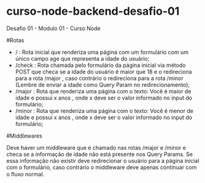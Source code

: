 # curso-node-backend-desafio-01
Desafio 01 - Modulo 01 - Curso Node

#Rotas 
 
* / : Rota inicial que renderiza uma página com um formulário com um único campo age que representa a idade do usuário; 
* /check : Rota chamada pelo formulário da página inicial via método POST que checa se a idade do usuário é maior que 18 e o redireciona para a rota /major , caso contrário o redireciona para a rota /minor (Lembre de enviar a idade como Query Param no redirecionamento); 
* /major : Rota que renderiza uma página com o texto: Você é maior de idade e possui x anos , onde x deve ser o valor informado no input do formulário; 
* /minor : Rota que renderiza uma página com o texto: Você é menor de idade e possui x anos , onde x deve ser o valor informado no input do formulário; 

#Middlewares 
 
Deve haver um middleware que é chamado nas rotas /major e /minor e checa se a informação de idade não está presente nos Query Params. Se essa informação não existir deve redirecionar o usuário para a página inicial com o formulário, caso contrário o middleware deve apenas continuar com o ﬂuxo normal. 
